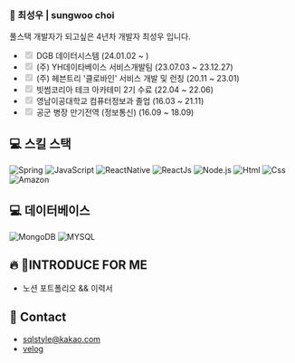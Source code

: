 ### 👋 최성우 | sungwoo choi
풀스택 개발자가 되고싶은 4년차 개발자 최성우 입니다.
- <input type="checkbox" id="" disabled="" class="task-list-item-checkbox" checked="true"/> DGB 데이터시스템 (24.01.02 ~ )
- <input type="checkbox" id="" disabled="" class="task-list-item-checkbox" checked="true"/> (주) YH데이타베이스 서비스개발팀 (23.07.03 ~ 23.12.27)
- <input type="checkbox" id="" disabled="" class="task-list-item-checkbox" checked="true"/> (주) 헤븐트리 '클로바인' 서비스 개발 및 런칭 (20.11 ~ 23.01)
- <input type="checkbox" id="" disabled="" class="task-list-item-checkbox" checked="true"/> 빗썸코리아 테크 아카테미 2기 수료 (22.04 ~ 22.06)
- <input type="checkbox" id="" disabled="" class="task-list-item-checkbox" checked="true"/> 영남이공대학교 컴퓨터정보과 졸업 (16.03 ~ 21.11)
- <input type="checkbox" id="" disabled="" class="task-list-item-checkbox" checked="true"/> 공군 병장 만기전역 (정보통신) (16.09 ~ 18.09)

## 💻 스킬 스택
<img alt="Spring" src = "https://img.shields.io/badge/Spring-6DB33F?style=for-the-badge&logo=Spring&logoColor=white"/> <img alt="JavaScript" src ="https://img.shields.io/badge/JavaScript-F7DF1E.svg?&style=for-the-badge&logo=JavaScript&logoColor=black"/> 
<img alt="ReactNative" src ="https://img.shields.io/badge/React Native-61DAFB?style=for-the-badge&logo=React&logoColor=white"/>
<img alt="ReactJs" src ="https://img.shields.io/badge/-ReactJs-61DAFB.svg?&style=for-the-badge&logo=React&logoColor=white"/> 
<img alt="Node.js" src ="https://img.shields.io/badge/node.js-339933.svg?&style=for-the-badge&logo=Node.js&logoColor=white"/>  <img alt="Html" src ="https://img.shields.io/badge/HTML5-E34F26.svg?&style=for-the-badge&logo=HTML5&logoColor=white"/> <img alt="Css" src ="https://img.shields.io/badge/CSS3-1572B6.svg?&style=for-the-badge&logo=CSS3&logoColor=white"/> <img alt="Amazon" src ="https://img.shields.io/badge/AWS-232F3E.svg?&style=for-the-badge&logo=Amazon AWS&logoColor=white"/>



## 💻 데이터베이스 

<img alt="MongoDB" src ="https://img.shields.io/badge/MongoDB-47A248.svg?&style=for-the-badge&logo=MongoDB&logoColor=white"/> <img alt="MYSQL" src ="https://img.shields.io/badge/MySQL-4479A1.svg?&style=for-the-badge&logo=MySQL&logoColor=white"/>

## 🔥 INTRODUCE FOR ME
  - <a>노션 포트폴리오 && 이력서</a>

## 🤙 Contact
  - sqlstyle@kakao.com
  - <a href = "https://velog.io/@explorer-cat">velog</a>
  


<!--
**explorer-cat/explorer-cat** is a ✨ _special_ ✨ repository because its `README.md` (this file) appears on your GitHub profile.

Here are some ideas to get you started:

- 🔭 I’m currently working on ...
- 🌱 I’m currently learning ...
- 👯 I’m looking to collaborate on ...
- 🤔 I’m looking for help with ...
- 💬 Ask me about ...
- 📫 How to reach me: ...
- 😄 Pronouns: ...
- ⚡ Fun fact: ...
-->
